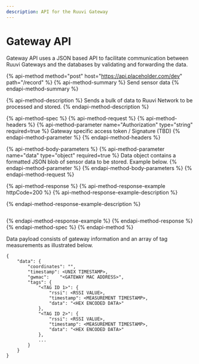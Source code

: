 ```yaml
---
description: API for the Ruuvi Gateway
---
```


# Gateway API

Gateway API uses a JSON based API to facilitate communication between Ruuvi Gateways and the databases by validating and forwarding the data.

{% api-method method="post" host="https://api.placeholder.com/dev" path="/record" %}
{% api-method-summary %}
Send sensor data
{% endapi-method-summary %}

{% api-method-description %}
Sends a bulk of data to Ruuvi Network to be processed and stored.
{% endapi-method-description %}

{% api-method-spec %}
{% api-method-request %}
{% api-method-headers %}
{% api-method-parameter name="Authorization" type="string" required=true %}
Gateway specific access token / Signature \(TBD\)
{% endapi-method-parameter %}
{% endapi-method-headers %}

{% api-method-body-parameters %}
{% api-method-parameter name="data" type="object" required=true %}
Data object contains a formatted JSON blob of sensor data to be stored. Example below.
{% endapi-method-parameter %}
{% endapi-method-body-parameters %}
{% endapi-method-request %}

{% api-method-response %}
{% api-method-response-example httpCode=200 %}
{% api-method-response-example-description %}

{% endapi-method-response-example-description %}

```

```
{% endapi-method-response-example %}
{% endapi-method-response %}
{% endapi-method-spec %}
{% endapi-method %}

Data payload consists of gateway information and an array of tag measurements as illustrated below.

```text
{
	"data":	{
		"coordinates": "",
		"timestamp": <UNIX TIMESTAMP>,
		"gwmac":	"<GATEWAY MAC ADDRESS>",
		"tags":	{
			"<TAG ID 1>": {
				"rssi": <RSSI VALUE>,
				"timestamp": <MEASUREMENT TIMESTAMP>,
				"data":	"<HEX ENCODED DATA>"
			},
			"<TAG ID 2>": {
				"rssi": <RSSI VALUE>,
				"timestamp": <MEASUREMENT TIMESTAMP>,
				"data":	"<HEX ENCODED DATA>"
			},
			...
		}
	}
}
```

